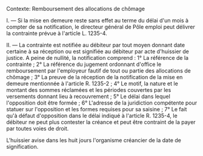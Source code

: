 Contexte: Remboursement des allocations de chômage

I. — Si la mise en demeure reste sans effet au terme du délai d'un mois à compter de sa notification, le directeur général de Pôle emploi peut délivrer la contrainte prévue à l'article L. 1235-4.

II. — La contrainte est notifiée au débiteur par tout moyen donnant date certaine à sa réception ou est signifiée au débiteur par acte d'huissier de justice. A peine de nullité, la notification comprend : 1° La référence de la contrainte ; 2° La référence du jugement ordonnant d'office le remboursement par l'employeur fautif de tout ou partie des allocations de chômage ; 3° La preuve de la réception de la notification de la mise en demeure mentionnée à l'article R. 1235-2 ; 4° Le motif, la nature et le montant des sommes réclamées et les périodes couvertes par les versements donnant lieu à recouvrement ; 5° Le délai dans lequel l'opposition doit être formée ; 6° L'adresse de la juridiction compétente pour statuer sur l'opposition et les formes requises pour sa saisine ; 7° Le fait qu'à défaut d'opposition dans le délai indiqué à l'article R. 1235-4, le débiteur ne peut plus contester la créance et peut être contraint de la payer par toutes voies de droit.

L'huissier avise dans les huit jours l'organisme créancier de la date de signification.